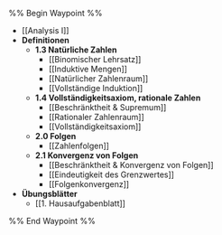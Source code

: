 %% Begin Waypoint %%
- [[Analysis I]]
- **Definitionen**
	- **1.3 Natürliche Zahlen**
		- [[Binomischer Lehrsatz]]
		- [[Induktive Mengen]]
		- [[Natürlicher Zahlenraum]]
		- [[Vollständige Induktion]]
	- **1.4 Vollständigkeitsaxiom, rationale Zahlen**
		- [[Beschränktheit & Supremum]]
		- [[Rationaler Zahlenraum]]
		- [[Vollständigkeitsaxiom]]
	- **2.0 Folgen**
		- [[Zahlenfolgen]]
	- **2.1 Konvergenz von Folgen**
		- [[Beschränktheit & Konvergenz von Folgen]]
		- [[Eindeutigkeit des Grenzwertes]]
		- [[Folgenkonvergenz]]
- **Übungsblätter**
	- [[1. Hausaufgabenblatt]]

%% End Waypoint %%
